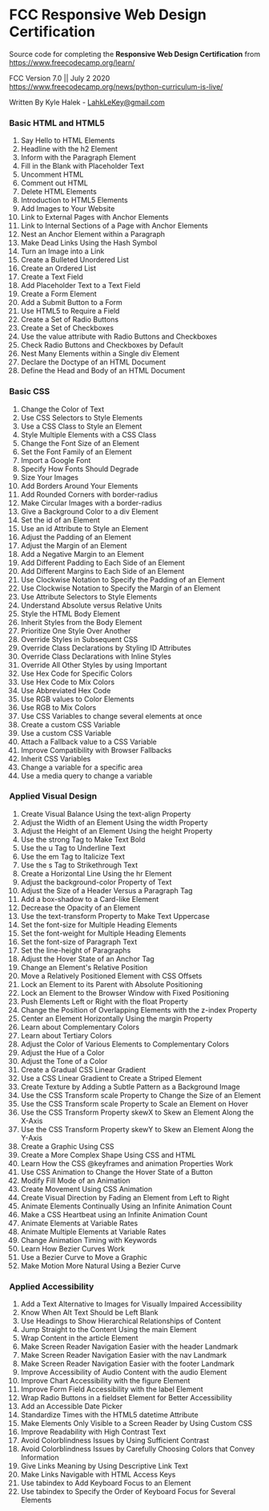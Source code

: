 # FCC Responsive Web Design Certification

Source code for completing the **Responsive Web Design Certification** from https://www.freecodecamp.org/learn/

FCC Version 7.0 || July 2 2020
https://www.freecodecamp.org/news/python-curriculum-is-live/

Written By Kyle Halek - LahkLeKey@gmail.com

### Basic HTML and HTML5

1. Say Hello to HTML Elements
2. Headline with the h2 Element
3. Inform with the Paragraph Element
4. Fill in the Blank with Placeholder Text
5. Uncomment HTML
6. Comment out HTML
7. Delete HTML Elements
8. Introduction to HTML5 Elements
9. Add Images to Your Website
10. Link to External Pages with Anchor Elements
11. Link to Internal Sections of a Page with Anchor Elements
12. Nest an Anchor Element within a Paragraph
13. Make Dead Links Using the Hash Symbol
14. Turn an Image into a Link
15. Create a Bulleted Unordered List
16. Create an Ordered List
17. Create a Text Field
18. Add Placeholder Text to a Text Field
19. Create a Form Element
20. Add a Submit Button to a Form
21. Use HTML5 to Require a Field
22. Create a Set of Radio Buttons
23. Create a Set of Checkboxes
24. Use the value attribute with Radio Buttons and Checkboxes
25. Check Radio Buttons and Checkboxes by Default
26. Nest Many Elements within a Single div Element
27. Declare the Doctype of an HTML Document
28. Define the Head and Body of an HTML Document

### Basic CSS

1. Change the Color of Text
2. Use CSS Selectors to Style Elements
3. Use a CSS Class to Style an Element
4. Style Multiple Elements with a CSS Class
5. Change the Font Size of an Element
6. Set the Font Family of an Element
7. Import a Google Font
8. Specify How Fonts Should Degrade
9. Size Your Images
10. Add Borders Around Your Elements
11. Add Rounded Corners with border-radius
12. Make Circular Images with a border-radius
13. Give a Background Color to a div Element
14. Set the id of an Element
15. Use an id Attribute to Style an Element
16. Adjust the Padding of an Element
17. Adjust the Margin of an Element
18. Add a Negative Margin to an Element
19. Add Different Padding to Each Side of an Element
20. Add Different Margins to Each Side of an Element
21. Use Clockwise Notation to Specify the Padding of an Element
22. Use Clockwise Notation to Specify the Margin of an Element
23. Use Attribute Selectors to Style Elements
24. Understand Absolute versus Relative Units
25. Style the HTML Body Element
26. Inherit Styles from the Body Element
27. Prioritize One Style Over Another
28. Override Styles in Subsequent CSS
29. Override Class Declarations by Styling ID Attributes
30. Override Class Declarations with Inline Styles
31. Override All Other Styles by using Important
32. Use Hex Code for Specific Colors
33. Use Hex Code to Mix Colors
34. Use Abbreviated Hex Code
35. Use RGB values to Color Elements
36. Use RGB to Mix Colors
37. Use CSS Variables to change several elements at once
38. Create a custom CSS Variable
39. Use a custom CSS Variable
40. Attach a Fallback value to a CSS Variable
41. Improve Compatibility with Browser Fallbacks
42. Inherit CSS Variables
43. Change a variable for a specific area
44. Use a media query to change a variable

### Applied Visual Design

1. Create Visual Balance Using the text-align Property
2. Adjust the Width of an Element Using the width Property
3. Adjust the Height of an Element Using the height Property
4. Use the strong Tag to Make Text Bold
5. Use the u Tag to Underline Text
6. Use the em Tag to Italicize Text
7. Use the s Tag to Strikethrough Text
8. Create a Horizontal Line Using the hr Element
9. Adjust the background-color Property of Text
10. Adjust the Size of a Header Versus a Paragraph Tag
11. Add a box-shadow to a Card-like Element
12. Decrease the Opacity of an Element
13. Use the text-transform Property to Make Text Uppercase
14. Set the font-size for Multiple Heading Elements
15. Set the font-weight for Multiple Heading Elements
16. Set the font-size of Paragraph Text
17. Set the line-height of Paragraphs
18. Adjust the Hover State of an Anchor Tag
19. Change an Element's Relative Position
20. Move a Relatively Positioned Element with CSS Offsets
21. Lock an Element to its Parent with Absolute Positioning
22. Lock an Element to the Browser Window with Fixed Positioning
23. Push Elements Left or Right with the float Property
24. Change the Position of Overlapping Elements with the z-index Property
25. Center an Element Horizontally Using the margin Property
26. Learn about Complementary Colors
27. Learn about Tertiary Colors
28. Adjust the Color of Various Elements to Complementary Colors
29. Adjust the Hue of a Color
30. Adjust the Tone of a Color
31. Create a Gradual CSS Linear Gradient
32. Use a CSS Linear Gradient to Create a Striped Element
33. Create Texture by Adding a Subtle Pattern as a Background Image
34. Use the CSS Transform scale Property to Change the Size of an Element
35. Use the CSS Transform scale Property to Scale an Element on Hover
36. Use the CSS Transform Property skewX to Skew an Element Along the X-Axis
37. Use the CSS Transform Property skewY to Skew an Element Along the Y-Axis
38. Create a Graphic Using CSS
39. Create a More Complex Shape Using CSS and HTML
40. Learn How the CSS @keyframes and animation Properties Work
41. Use CSS Animation to Change the Hover State of a Button
42. Modify Fill Mode of an Animation
43. Create Movement Using CSS Animation
44. Create Visual Direction by Fading an Element from Left to Right
45. Animate Elements Continually Using an Infinite Animation Count
46. Make a CSS Heartbeat using an Infinite Animation Count
47. Animate Elements at Variable Rates
48. Animate Multiple Elements at Variable Rates
49. Change Animation Timing with Keywords
50. Learn How Bezier Curves Work
51. Use a Bezier Curve to Move a Graphic
52. Make Motion More Natural Using a Bezier Curve

### Applied Accessibility

1. Add a Text Alternative to Images for Visually Impaired Accessibility
2. Know When Alt Text Should be Left Blank
3. Use Headings to Show Hierarchical Relationships of Content
4. Jump Straight to the Content Using the main Element
5. Wrap Content in the article Element
6. Make Screen Reader Navigation Easier with the header Landmark
7. Make Screen Reader Navigation Easier with the nav Landmark
8. Make Screen Reader Navigation Easier with the footer Landmark
9. Improve Accessibility of Audio Content with the audio Element
10. Improve Chart Accessibility with the figure Element
11. Improve Form Field Accessibility with the label Element
12. Wrap Radio Buttons in a fieldset Element for Better Accessibility
13. Add an Accessible Date Picker
14. Standardize Times with the HTML5 datetime Attribute
15. Make Elements Only Visible to a Screen Reader by Using Custom CSS
16. Improve Readability with High Contrast Text
17. Avoid Colorblindness Issues by Using Sufficient Contrast
18. Avoid Colorblindness Issues by Carefully Choosing Colors that Convey Information
19. Give Links Meaning by Using Descriptive Link Text
20. Make Links Navigable with HTML Access Keys
21. Use tabindex to Add Keyboard Focus to an Element
22. Use tabindex to Specify the Order of Keyboard Focus for Several Elements
